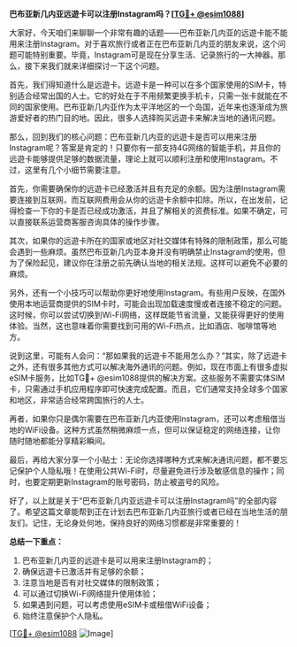 **巴布亚新几内亚远遊卡可以注册Instagram吗？[[TG💪+ @esim1088](https://t.me/s/esim1088)]**

大家好，今天咱们来聊聊一个非常有趣的话题——巴布亚新几内亚的远遊卡能不能用来注册Instagram。对于喜欢旅行或者正在巴布亚新几内亚的朋友来说，这个问题可能特别重要。毕竟，Instagram可是现在分享生活、记录旅行的一大神器。那么，接下来我们就来详细探讨一下这个问题。

首先，我们得知道什么是远遊卡。远遊卡是一种可以在多个国家使用的SIM卡，特别适合经常出国的人士。它的好处在于不用频繁更换手机卡，只需一张卡就能在不同的国家使用。巴布亚新几内亚作为太平洋地区的一个岛国，近年来也逐渐成为旅游爱好者的热门目的地。因此，很多人选择购买远遊卡来解决当地的通讯问题。

那么，回到我们的核心问题：巴布亚新几内亚的远遊卡是否可以用来注册Instagram呢？答案是肯定的！只要你有一部支持4G网络的智能手机，并且你的远遊卡能够提供足够的数据流量，理论上就可以顺利注册和使用Instagram。不过，这里有几个小细节需要注意。

首先，你需要确保你的远遊卡已经激活并且有充足的余额。因为注册Instagram需要连接到互联网，而互联网费用会从你的远遊卡余额中扣除。所以，在出发前，记得检查一下你的卡是否已经成功激活，并且了解相关的资费标准。如果不确定，可以直接联系运营商客服咨询具体的操作步骤。

其次，如果你的远遊卡所在的国家或地区对社交媒体有特殊的限制政策，那么可能会遇到一些麻烦。虽然巴布亚新几内亚本身并没有明确禁止Instagram的使用，但为了保险起见，建议你在注册之前先确认当地的相关法规。这样可以避免不必要的麻烦。

另外，还有一个小技巧可以帮助你更好地使用Instagram。有些用户反映，在国外使用本地运营商提供的SIM卡时，可能会出现加载速度慢或者连接不稳定的问题。这时候，你可以尝试切换到Wi-Fi网络，这样既能节省流量，又能获得更好的使用体验。当然，这也意味着你需要找到可用的Wi-Fi热点，比如酒店、咖啡馆等地方。

说到这里，可能有人会问：“那如果我的远遊卡不能用怎么办？”其实，除了远遊卡之外，还有很多其他方式可以解决海外通讯的问题。例如，现在市面上有很多虚拟eSIM卡服务，比如TG💪+ @esim1088提供的解决方案。这些服务不需要实体SIM卡，只需通过手机应用程序即可快速完成配置。而且，它们通常支持全球多个国家和地区，非常适合经常跨国旅行的人士。

再者，如果你只是偶尔需要在巴布亚新几内亚使用Instagram，还可以考虑租借当地的WiFi设备。这种方式虽然稍微麻烦一点，但可以保证稳定的网络连接，让你随时随地都能分享精彩瞬间。

最后，再给大家分享一个小贴士：无论你选择哪种方式来解决通讯问题，都不要忘记保护个人隐私哦！在使用公共Wi-Fi时，尽量避免进行涉及敏感信息的操作；同时，也要定期更新Instagram的账号密码，防止被盗号的风险。

好了，以上就是关于“巴布亚新几内亚远遊卡可以注册Instagram吗”的全部内容了。希望这篇文章能帮到正在计划去巴布亚新几内亚旅行或者已经在当地生活的朋友们。记住，无论身处何地，保持良好的网络习惯都是非常重要的！

**总结一下重点：**
1. 巴布亚新几内亚的远遊卡是可以用来注册Instagram的；
2. 确保远遊卡已激活并有足够的余额；
3. 注意当地是否有对社交媒体的限制政策；
4. 可以通过切换Wi-Fi网络提升使用体验；
5. 如果遇到问题，可以考虑使用eSIM卡或租借WiFi设备；
6. 始终注意保护个人隐私。

[[TG💪+ @esim1088](https://t.me/s/esim1088) ![Image](https://i.postimg.cc/4NQfJmqS/Snipaste-2025-05-13-00-14-12.png)]
